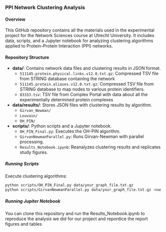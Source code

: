 ### PPI Network Clustering Analysis

#### Overview
This GitHub repository contains all the materials used in the experimental project for the Network Sciences course at Utrecht University. It includes data, scripts, and a Jupyter notebook for analyzing clustering algorithms applied to Protein-Protein Interaction (PPI) networks.

#### Repository Structure
- **data/**: Contains network data files and clustering results in JSON format.
  - `511145.protein.physical.links.v12.0.txt.gz`: Compressed TSV file from STRING database containing the network
  - `511145.protein.aliases.v12.0.txt.gz`:  Compressed TSV file from STRING database to map nodes to various protein identifiers.
  - `83333.tsv`: TSV file from Complex Portal with data about all the experimentally determined protein complexes
- **data/results/**: Stores JSON files with clustering results by algorithm.
  - `Girvan_Newman/`
  - `Louvain/`
  - `OH_PIN/`
- **scripts/**: Python scripts and a Jupyter notebook.
  - `OH_PIN_Final.py`: Executes the OH-PIN algorithm.
  - `GirvanNewmanParallel.py`: Runs Girvan-Newman with parallel processing.
  - `Results_Notebook.ipynb`: Reanalyzes clustering results and replicates study figures.


##### Running Scripts
Execute clustering algorithms:
```bash
python scripts/OH_PIN_Final.py data/your_graph_file.txt.gz
python scripts/GirvanNewmanParallel.py data/your_graph_file.txt.gz <num_cores>
```
##### Running Jupiter Notebook
You can clone this repository and run the Results_Notebook.ipynb to reproduce the analysis we did for our project and repordice the report figures and tables
